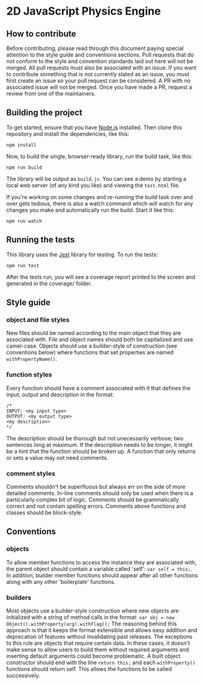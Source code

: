 # 2D JavaScript Physics Engine

## How to contribute

Before contributing, please read through this document paying special attention to the style guide and conventions 
sections. Pull requests that do not conform to the style and convention standards laid out here will not be merged. 
All pull requests must also be associated with an issue. If you want to contribute something that is not currently 
slated as an issue, you must first create an issue so your pull request can be considered. A PR with 
no associated issue will not be merged. Once you have made a PR, request a review from one of the maintainers. 

## Building the project

To get started, ensure that you have [Node.js](https://nodejs.org/en/) installed. Then clone this repository and install the dependencies, like this:
```
npm install
```
Now, to build the single, browser-ready library, run the build task, like this:
```
npm run build
```
The library will be output as `build.js`. You can see a demo by starting a local web server (of any kind you like) and viewing the `test.html` file.

If you're working on some changes and re-running the build task over and over gets tedious, there is also a watch command which will watch for any changes you make and automatically run the build. Start it like this:

```
npm run watch
```

## Running the tests

This library uses the [Jest](https://facebook.github.io/jest/) library for testing. To run the tests:
```
npm run test
```
After the tests run, you will see a coverage report printed to the
screen and generated in the coverage/ folder.

## Style guide

### object and file styles
New files should be named according to the main object that they are associated with. File and object names should both 
be capitalized and use camel-case. Objects should use a builder-style of construction (see conventions below) where functions 
that set properties are named `withPropertyName()`.

### function styles
Every function should have a comment associated with it that defines the input, output and description in the format:
```
/*
INPUT: <my input type>
OUTPUT: <my output type>
<my description>
*/
```
The description should be thorough but not unecessarily verbose; two sentences long at maximum. If the description needs 
to be longer, it might be a hint that the function should be broken up. A function that only returns or sets a value may 
not need comments.

### comment styles
Comments shouldn't be superfluous but always err on the side of more detailed comments. In-line comments should only be 
used when there is a particularly complex bit of logic. Comments should be grammatically correct and not contain spelling errors. 
Comments above functions and classes should be block-style.

## Conventions

### objects
To allow member functions to access the instance they are associated with, the parent object should contain 
a variable called 'self': `var self = this;`. In addition, builder member functions should appear after all other 
functions along with any other 'boilerplate' functions.

### builders
Most objects use a builder-style construction where new objects are initialized with a string of method calls 
in the format: `var obj = new Object().withProperty(arg).withFlag();` The reasoning behind this approach is 
that it keeps the format extensible and allows easy addition and deprecation of features without invalidating past 
releases. The exceptions to this rule are objects that require certain data. In these cases, it doesn't make sense 
to allow users to build them without required arguments and inserting default arguments could become problematic. 
A built object constructor should end with the line `return this;` and each `withProperty()` functions should 
return self. This allows the functions to be called successively.
